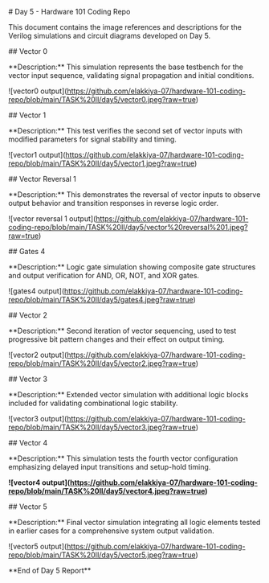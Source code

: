 \# Day 5 - Hardware 101 Coding Repo



This document contains the image references and descriptions for the Verilog simulations and circuit diagrams developed on Day 5.





\## Vector 0

\*\*Description:\*\* This simulation represents the base testbench for the vector input sequence, validating signal propagation and initial conditions.



!\[vector0 output](https://github.com/elakkiya-07/hardware-101-coding-repo/blob/main/TASK%20II/day5/vector0.jpeg?raw=true)



\## Vector 1

\*\*Description:\*\* This test verifies the second set of vector inputs with modified parameters for signal stability and timing.



!\[vector1 output](https://github.com/elakkiya-07/hardware-101-coding-repo/blob/main/TASK%20II/day5/vector1.jpeg?raw=true)





\## Vector Reversal 1

\*\*Description:\*\* This demonstrates the reversal of vector inputs to observe output behavior and transition responses in reverse logic order.



!\[vector reversal 1 output](https://github.com/elakkiya-07/hardware-101-coding-repo/blob/main/TASK%20II/day5/vector%20reversal%201.jpeg?raw=true)





\## Gates 4

\*\*Description:\*\* Logic gate simulation showing composite gate structures and output verification for AND, OR, NOT, and XOR gates.



!\[gates4 output](https://github.com/elakkiya-07/hardware-101-coding-repo/blob/main/TASK%20II/day5/gates4.jpeg?raw=true)





\## Vector 2

\*\*Description:\*\* Second iteration of vector sequencing, used to test progressive bit pattern changes and their effect on output timing.

!\[vector2 output](https://github.com/elakkiya-07/hardware-101-coding-repo/blob/main/TASK%20II/day5/vector2.jpeg?raw=true)



\## Vector 3

\*\*Description:\*\* Extended vector simulation with additional logic blocks included for validating combinational logic stability.



!\[vector3 output](https://github.com/elakkiya-07/hardware-101-coding-repo/blob/main/TASK%20II/day5/vector3.jpeg?raw=true)





\## Vector 4

\*\*Description:\*\* This simulation tests the fourth vector configuration emphasizing delayed input transitions and setup-hold timing.



**!\[vector4 output](https://github.com/elakkiya-07/hardware-101-coding-repo/blob/main/TASK%20II/day5/vector4.jpeg?raw=true)**





\## Vector 5

\*\*Description:\*\* Final vector simulation integrating all logic elements tested in earlier cases for a comprehensive system output validation.

!\[vector5 output](https://github.com/elakkiya-07/hardware-101-coding-repo/blob/main/TASK%20II/day5/vector5.jpeg?raw=true)





\*\*End of Day 5 Report\*\*

